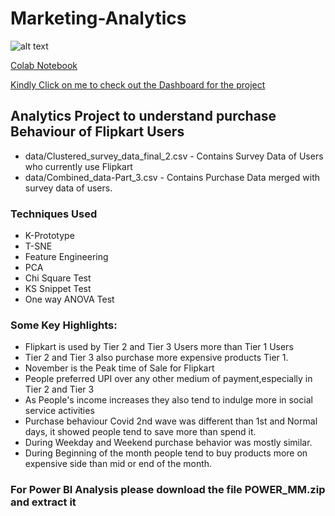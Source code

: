 # Marketing-Analytics
![alt text](https://logos-download.com/wp-content/uploads/2016/09/Flipkart_logo-700x185.png)

[Colab Notebook](https://colab.research.google.com/drive/19HkBXu4_c0SM_3glibtmUSNPSM7LfGrx_)

[Kindly Click on me to check out the Dashboard for the project](https://marketing-analytics-iisc.herokuapp.com/)


## Analytics Project to understand purchase Behaviour of Flipkart Users
- data/Clustered_survey_data_final_2.csv - Contains Survey Data of Users who currently use Flipkart
- data/Combined_data-Part_3.csv - Contains Purchase Data merged with survey data of users.

### Techniques Used
- K-Prototype
- T-SNE
- Feature Engineering
- PCA
- Chi Square Test
- KS Snippet Test
- One way ANOVA Test

### Some Key Highlights:
- Flipkart is used by Tier 2 and Tier 3 Users more than Tier 1 Users
- Tier 2 and Tier 3 also purchase more expensive products Tier 1.
- November is the Peak time of Sale for Flipkart
- People preferred UPI over any other medium of payment,especially in Tier 2 and Tier 3
- As People's income increases they also tend to indulge more in social service activities
- Purchase behaviour Covid 2nd wave was different than 1st and Normal days, it showed people tend to save more than spend it.
- During Weekday and Weekend purchase behavior was mostly similar.
- During Beginning of the month people tend to buy products more on expensive side than mid or end of the month.


### For Power BI Analysis please download the file POWER_MM.zip and extract it
